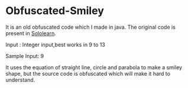 # Obfuscated-Smiley
It is an old obfuscated code which I made in java. The original code is present in [Sololearn](https://www.sololearn.com/).

Input : Integer input,best works in 9 to 13

Sample Input: 9

It uses the equation of straight line, circle and parabola to make a smiley shape, but the source code
is obfuscated which will make it hard to understand.